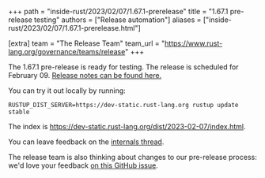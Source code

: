 +++
path = "inside-rust/2023/02/07/1.67.1-prerelease"
title = "1.67.1 pre-release testing"
authors = ["Release automation"]
aliases = ["inside-rust/2023/02/07/1.67.1-prerelease.html"]

[extra]
team = "The Release Team"
team_url = "https://www.rust-lang.org/governance/teams/release"
+++

The 1.67.1 pre-release is ready for testing. The release is scheduled for
February 09. [Release notes can be found here.][relnotes]

You can try it out locally by running:

```
RUSTUP_DIST_SERVER=https://dev-static.rust-lang.org rustup update stable
```

The index is <https://dev-static.rust-lang.org/dist/2023-02-07/index.html>.

You can leave feedback on the [internals thread](https://internals.rust-lang.org/t/rust-1-67-1-pre-release-testing/18289).

The release team is also thinking about changes to our pre-release process:
we'd love your feedback [on this GitHub issue][feedback].

[relnotes]: https://github.com/rust-lang/rust/blob/stable/RELEASES.md#version-1671-2023-02-09
[feedback]: https://github.com/rust-lang/release-team/issues/16
    
